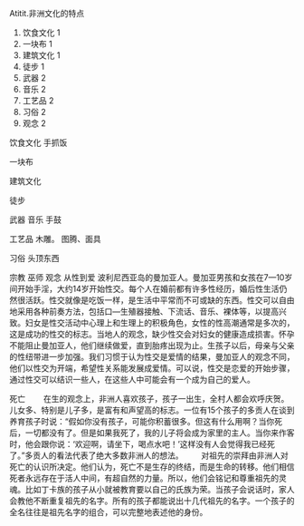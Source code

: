 Atitit.非洲文化的特点

1. 饮食文化	1
2. 一块布	1
3. 建筑文化	1
4. 徒步	1
5. 武器	2
6. 音乐	2
7. 工艺品	2
8. 习俗	2
9. 观念	2

饮食文化
手抓饭

一块布


建筑文化

徒步

武器
音乐
手鼓

工艺品
木雕。
图腾、面具

习俗
头顶东西

宗教
巫师
观念
从性到爱
波利尼西亚岛的曼加亚人。曼加亚男孩和女孩在7—10岁间开始手淫，大约14岁开始性交。每个人在婚前都有许多性经历，婚后性生活仍然很活跃。性交就像是吃饭一样，是生活中平常而不可或缺的东西。性交可以自由地采用各种前奏方法，包括口—生殖器接触、下流话、音乐、裸体等，以提高兴致。妇女是性交活动中心理上和生理上的积极角色，女性的性高潮通常是多次的，这是成功的性交的标志。当地人的观念，缺少性交会对妇女的健康造成损害。怀孕不能阻止曼加亚人，他们继续做爱，直到胎疼出现为止。生孩子以后，母亲与父亲的性纽带进一步加强。我们习惯于认为性交是爱情的结果，曼加亚人的观念不同，他们以性交为开端，希望性关系能发展成爱情。可以说，性交是恋爱的开始步骤，通过性交可以结识一些人，在这些人中可能会有一个成为自己的爱人。

死亡
　　在生的观念上，非洲人喜欢孩子，孩子一出生，全村人都会欢呼庆贺。儿女多、特别是儿子多，是富有和声望高的标志。一位有15个孩子的多贡人在谈到养育孩子时说：“假如你没有孩子，可能你积蓄很多。但这有什么用啊？当你死后，一切都没有了。但是如果我死了，我的儿子将会成为家里的主人。当你来作客时，他会跟你说：‘欢迎啊，请坐下，喝点水吧！’这样没有人会觉得我已经死了。”多贡人的看法代表了绝大多数非洲人的想法。
　　对祖先的崇拜由非洲人对死亡的认识所决定。他们认为，死亡不是生存的终结，而是生命的转移。他们相信死者永远存在于活人中间，有超自然的力量。所以，他们会铭记和尊重祖先的灵魂。比如丁卡族的孩子从小就被教育要以自己的氏族为荣。当孩子会说话时，家人会教他不断重复祖先的名字。所有的孩子都能说出十几代祖先的名字。一个孩子的全名往往是祖先名字的组合，可以完整地表述他的身份。



